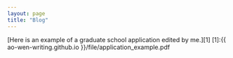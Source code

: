 ```yaml
---
layout: page
title: "Blog"
---
```


[Here is an example of a graduate school application edited by me.][1]
[1]:{{ ao-wen-writing.github.io }}/file/application_example.pdf
